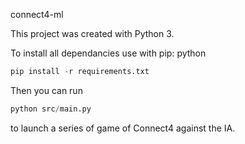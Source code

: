 connect4-ml

This project was created with Python 3.

To install all dependancies use with pip:
python
```python
pip install -r requirements.txt
```

Then you can run
```python
python src/main.py
```
to launch a series of game of Connect4 against the IA.
